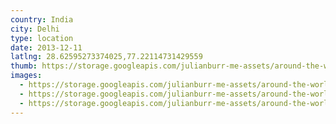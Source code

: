 ```yaml
---
country: India
city: Delhi
type: location
date: 2013-12-11
latlng: 28.62595273374025,77.22114731429559
thumb: https://storage.googleapis.com/julianburr-me-assets/around-the-world/india/delhi/IMG_1791--thumb.JPG
images:
  - https://storage.googleapis.com/julianburr-me-assets/around-the-world/india/delhi/IMG_1795.JPG
  - https://storage.googleapis.com/julianburr-me-assets/around-the-world/india/delhi/IMG_1791.JPG
  - https://storage.googleapis.com/julianburr-me-assets/around-the-world/india/delhi/IMG_1792.JPG
---
```

